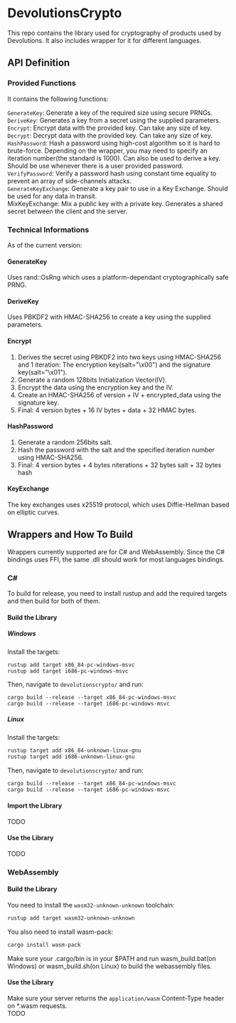 # DevolutionsCrypto
This repo contains the library used for cryptography of products used by Devolutions. 
It also includes wrapper for it for different languages.

## API Definition
### Provided Functions
It contains the following functions:  

`GenerateKey`: Generate a key of the required size using secure PRNGs.  
`DeriveKey`: Generates a key from a secret using the supplied parameters.  
`Encrypt`: Encrypt data with the provided key. Can take any size of key.  
`Decrypt`: Decrypt data with the provided key. Can take any size of key.  
`HashPassword`: Hash a password using high-cost algorithm so it is hard to brute-force. Depending on the wrapper,
you may need to specify an iteration number(the standard is 1000). Can also be used to derive a key. 
Should be use whenever there is a user provided password.  
`VerifyPassword`: Verify a password hash using constant time equality to prevent an array of side-channels attacks.  
`GenerateKeyExchange`: Generate a key pair to use in a Key Exchange. Should be used for any data in transit.  
MixKeyExchange: Mix a public key with a private key. Generates a shared secret between the client and the server.

### Technical Informations
As of the current version:

#### GenerateKey
Uses rand::OsRng which uses a platform-dependant cryptographically safe PRNG. 

#### DeriveKey
Uses PBKDF2 with HMAC-SHA256 to create a key using the supplied parameters.

#### Encrypt
1. Derives the secret using PBKDF2 into two keys using HMAC-SHA256 and 1 iteration: 
The encryption key(salt="\x00") and the signature key(salt="\x01").  
2. Generate a random 128bits Initialization Vector(IV).  
3. Encrypt the data using the encryption key and the IV.  
4. Create an HMAC-SHA256 of version + IV + encrypted_data using the signature key.  
5. Final: 4 version bytes + 16 IV bytes + data + 32 HMAC bytes.

#### HashPassword
1. Generate a random 256bits salt.  
2. Hash the password with the salt and the specified iteration number using HMAC-SHA256.  
3. Final: 4 version bytes + 4 bytes niterations + 32 bytes salt + 32 bytes hash

#### KeyExchange
The key exchanges uses x25519 protocol, which uses Diffie-Hellman based on elliptic curves.

## Wrappers and How To Build
Wrappers currently supported are for C# and WebAssembly. Since the C# bindings uses FFI, the same 
.dll should work for most languages bindings.

### C#

To build for release, you need to install rustup and add the required targets and then build for both of them.

#### Build the Library
##### Windows
Install the targets:
```batch
rustup add target x86_84-pc-windows-msvc
rustup add target i686-pc-windows-msvc
```
Then, navigate to `devolutionscrypto/` and run: 
```batch
cargo build --release --target x86_84-pc-windows-msvc
cargo build --release --target i686-pc-windows-msvc
```
##### Linux
Install the targets:
```bash
rustup target add x86_84-unknown-linux-gnu
rustup target add i686-unknown-linux-gnu
```
Then, navigate to `devolutionscrypto/` and run: 
```batch
cargo build --release --target x86_84-pc-windows-msvc
cargo build --release --target i686-pc-windows-msvc
```

#### Import the Library
TODO

#### Use the Library
TODO

### WebAssembly
#### Build the Library
You need to install the `wasm32-unknown-unknown` toolchain:
```bash
rustup add target wasm32-unknown-unknown
```
You also need to install wasm-pack:
```bash
cargo install wasm-pack
```
Make sure your .cargo/bin is in your $PATH and run wasm_build.bat(on Windows) 
or wasm_build.sh(on Linux) to build the webassembly files.

#### Use the Library
Make sure your server returns the `application/wasm` Content-Type header on *.wasm requests.  
TODO

